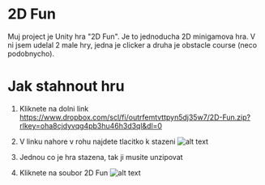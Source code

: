 # 2D Fun

Muj project je Unity hra "2D Fun". Je to jednoducha 2D minigamova hra. V ni jsem udelal 2 male hry, jedna je clicker a druha je obstacle course (neco podobnycho).

# Jak stahnout hru
1. Kliknete na dolni link  
https://www.dropbox.com/scl/fi/outrfemtvttpyn5dj35w7/2D-Fun.zip?rlkey=oha8cjdyvqg4pb3hu46h3d3ql&dl=0

2. V linku nahore v rohu najdete tlacitko k stazeni
![alt text](https://raw.githubusercontent.com/Maxrobloxian/GitImages/main/Screenshot%202024-03-04%20093402.png?token=GHSAT0AAAAAACNYSNQBOL7DCIEM7SRH363IZPIDKPA)
3. Jednou co je hra stazena, tak ji musite unzipovat
4. Kliknete na soubor 2D Fun
![alt text](https://github.com/Maxrobloxian/GitImages/blob/main/Screenshot%202024-03-06%20083523.png)
